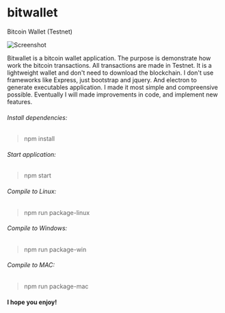 # bitwallet
Bitcoin Wallet (Testnet)

![Screenshot](https://github.com/soware/bitwallet/blob/master/assets/img/screenshot1.png)

Bitwallet is a bitcoin wallet application. The purpose is demonstrate how work the bitcoin transactions. All transactions are made in Testnet. It is a lightweight wallet and don't need to download the blockchain. 
I don't use frameworks like Express, just bootstrap and jquery. And electron to generate executables application.
I made it most simple and compreensive possible. Eventually I will made improvements in code, and implement new features. 

###### Install dependencies:
>npm install

###### Start application:
>npm start

###### Compile to Linux:
>npm run package-linux

###### Compile to Windows:
>npm run package-win

###### Compile to MAC:
>npm run package-mac


#### I hope you enjoy!






